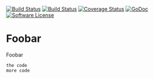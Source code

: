 [![Build Status](https://travis-ci.org/tbrandon/foobar.svg?branch=master)](https://travis-ci.org/tbrandon/foobar)
[![Build Status](https://travis-ci.org/tbrandon/foobar.svg?branch=master)](https://travis-ci.org/tbrandon/foobar)
[![Coverage Status](http://codecov.io/github/tbrandon/foobar/coverage.svg?branch=master)](http://codecov.io/github/tbrandon/foobar?branch=master)
[![GoDoc](https://godoc.org/github.com/tbrandon/foobar?status.svg)](https://godoc.org/github.com/tbrandon/foobar)
[![Software License](https://img.shields.io/badge/License-MIT-green.svg)](https://github.com/tbrandon/foobar/blob/master/LICENSE)

Foobar
=========

Foobar

```
the code
more code
```
